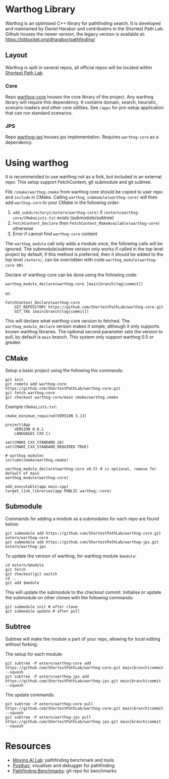 # Warthog Library

Warthog is an optimised C++ library for pathfinding search.
It is developed and maintained by Daniel Harabor and contributors in the Shortest Path Lab.
Github houses the newer version, the legacy version is available at: https://bitbucket.org/dharabor/pathfinding/

## Layout

Warthog is split in several repos, all official repos will be located within [Shortest Path Lab](https://github.com/ShortestPathLab).

### Core

Repo [warthog-core](https://github.com/ShortestPathLab/warthog-core) houses the core library of the project.
Any warthog library will require this dependency.
It contains domain, search, heuristic, scenario loaders and other core utilities.
See `/apps` for pre-setup application that can run standard scenarios.

### JPS

Repo [warthog-jps](https://github.com/ShortestPathLab/warthog-jps) houses jps implementation.
Requires `warthog-core` as a dependency.

# Using warthog

It is recommended to use warthog not as a fork, but included in an external repo.
This setup support FetchContent, git submodule and git subtree.

File `/cmake/warthog.cmake` from warthog core should be copied to user repo and `include` in CMake.
Calling `warthog_submodule(warthog-core)` will then add `warthog-core` to your CMake in the following order:
1. `add_subdirectory(/extern/warthog-core)` if `/extern/warthog-core/CMakeLists.txt` exists (submodule/subtree)
2. `FetchContent_Declare` then `FetchContent_MakeAvailable(warthog-core)` otherwise
3. Error if cannot find `warthog-core` content

The `warthog_module` call only adds a module once, the following calls will be ignored.
The submodule/subtree version only works if called in the top level project by default;
if this method is preferred, then it should be added to the top level `/extern/`, can be overridden
with code `warthog_module(warthog-core ON)`.

Declare of warthog-core can be done using the following code:
```
warthog_module_declare(warthog-core [main|branch|tag|commit])
```
or:
```
FetchContent_Declare(warthog-core
	GIT_REPOSITORY https://github.com/ShortestPathLab/warthog-core.git
	GIT_TAG [main|branch|tag|commit])
```
This will declare what warthog-core version to fetched.
The `warthog_module_declare` version makes it simple, although it only supports known warthog libraries.
The optional second parameter sets the version to pull, by default is `main` branch.
This system only support warthog 0.5 or greater.

## CMake

Setup a basic project using the following the commands:

    git init
    git remote add warthog-core https://github.com/ShortestPathLab/warthog-core.git
    git fetch warthog-core
    git checkout warthog-core/main cmake/warthog.cmake

Example `CMakeLists.txt`:

```
cmake_minimum_required(VERSION 3.13)

project(App
	VERSION 0.0.1
	LANGUAGES CXX C)

set(CMAKE_CXX_STANDARD 20)
set(CMAKE_CXX_STANDARD_REQUIRED TRUE)

# warthog modules
include(cmake/warthog.cmake)

warthog_module_declare(warthog-core v0.5) # is optional, remove for default of main
warthog_module(warthog-core)

add_executable(app main.cpp)
target_link_libraries(app PUBLIC warthog::core)
```

## Submodule

Commands for adding a module as a submodules for each repo are found below:

    git submodule add https://github.com/ShortestPathLab/warthog-core.git extern/warthog-core
    git submodule add https://github.com/ShortestPathLab/warthog-jps.git extern/warthog-jps

To update the version of warthog, for warthog module `$module`:

    cd extern/$module
    git fetch
    git checkout|git switch
    cd ..
    git add $module

This will update the submodule to the checkout commit.
Initialise or update the submodule on other clones with
the following commands:

    git submodule init # after clone
    git submodule update # after pull

## Subtree

Subtree will make the module a part of your repo, allowing
for local editing without forking.

The setup for each module:

    git subtree -P extern/warthog-core add https://github.com/ShortestPathLab/warthog-core.git main|branch|commit --squash
    git subtree -P extern/warthog-jps add https://github.com/ShortestPathLab/warthog-jps.git main|branch|commit --squash

The update commands:

    git subtree -P extern/warthog-core pull https://github.com/ShortestPathLab/warthog-core.git main|branch|commit --squash
    git subtree -P extern/warthog-jps pull https://github.com/ShortestPathLab/warthog-jps.git main|branch|commit --squash

# Resources

- [Moving AI Lab](https://movingai.com/): pathfinding benchmark and tools
- [Posthoc](https://posthoc-app.pathfinding.ai/): visualiser and debugger for pathfinding
- [Pathfinding Benchmarks](https://benchmarks.pathfinding.ai/): git repo for benchmarks
